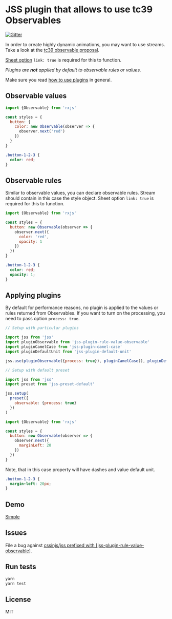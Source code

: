# JSS plugin that allows to use tc39 Observables

[![Gitter](https://badges.gitter.im/JoinChat.svg)](https://gitter.im/cssinjs/lobby)

In order to create highly dynamic animations, you may want to use streams. Take a look at the [tc39 observable proposal](https://github.com/tc39/proposal-observable).

[Sheet option](https://github.com/cssinjs/jss/blob/master/docs/js-api.md#create-style-sheet) `link: true` is required for this to function.

_Plugins are **not** applied by default to observable rules or values._

Make sure you read [how to use
plugins](https://github.com/cssinjs/jss/blob/master/docs/setup.md#setup-with-plugins)
in general.

## Observable values

```javascript
import {Observable} from 'rxjs'

const styles = {
  button: {
    color: new Observable(observer => {
      observer.next('red')
    })
  }
}
```

```css
.button-1-2-3 {
  color: red;
}
```

## Observable rules

Similar to observable values, you can declare observable rules. Stream should contain in this case the style object. Sheet option `link: true` is required for this to function.

```javascript
import {Observable} from 'rxjs'

const styles = {
  button: new Observable(observer => {
    observer.next({
      color: 'red',
      opacity: 1
    })
  })
}
```

```css
.button-1-2-3 {
  color: red;
  opacity: 1;
}
```

## Applying plugins

By default for performance reasons, no plugin is applied to the values or rules returned from Observables. If you want to turn on the processing, you need to pass option `process: true`.

```javascript
// Setup with particular plugins

import jss from 'jss'
import pluginObservable from 'jss-plugin-rule-value-observable'
import pluginCamelCase from 'jss-plugin-camel-case'
import pluginDefaultUnit from 'jss-plugin-default-unit'

jss.use(pluginObservable({process: true}), pluginCamelCase(), pluginDefaultUnit())
```

```javascript
// Setup with default preset

import jss from 'jss'
import preset from 'jss-preset-default'

jss.setup(
  preset({
    observable: {process: true}
  })
)
```

```javascript
import {Observable} from 'rxjs'

const styles = {
  button: new Observable(observer => {
    observer.next({
      marginLeft: 20
    })
  })
}
```

Note, that in this case property will have dashes and value default unit.

```css
.button-1-2-3 {
  margin-left: 20px;
}
```

## Demo

[Simple](http://cssinjs.github.io/examples/observables/index.html)

## Issues

File a bug against [cssinjs/jss prefixed with \[jss-plugin-rule-value-observable\]](https://github.com/cssinjs/jss/issues/new?title=[jss-plugin-rule-value-observable]%20).

## Run tests

```bash
yarn
yarn test
```

## License

MIT
